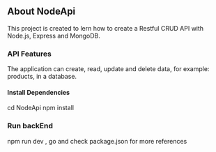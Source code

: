 ## About NodeApi

This project is created to lern how to create a Restful CRUD API with Node.js, Express and MongoDB.

### API Features

The application can create, read, update and delete data, for example: products, in a database. 

#### Install Dependencies 
cd NodeApi
npm install

### Run backEnd

npm run dev , go and check package.json for more references
